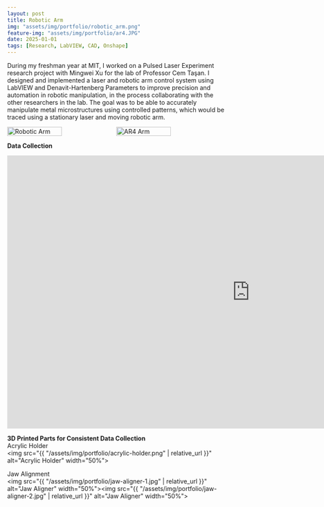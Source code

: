 ```yaml
---
layout: post
title: Robotic Arm
img: "assets/img/portfolio/robotic_arm.png"
feature-img: "assets/img/portfolio/ar4.JPG"
date: 2025-01-01
tags: [Research, LabVIEW, CAD, Onshape]
---
```

During my freshman year at MIT, I worked on a Pulsed Laser Experiment research project with Mingwei Xu for the lab of Professor Cem Taşan. I designed and implemented a laser and robotic arm control system using LabVIEW and Denavit-Hartenberg Parameters to improve precision and automation in robotic manipulation, in the process collaborating with the other researchers in the lab. The goal was to be able to accurately manipulate metal microstructures using controlled patterns, which would be traced using a stationary laser and moving robotic arm.

<div style="display: flex;">
    <img src="{{ "/assets/img/portfolio/robotic_arm.png" | relative_url }}" alt="Robotic Arm" style="width: 50%;">
    <img src="{{ "/assets/img/portfolio/ar4.JPG" | relative_url }}" alt="AR4 Arm" style="width: 50%;">
</div>

**Data Collection**  
<iframe width="1120" height="630"
        src="https://www.youtube.com/embed/EHbC1vgaITA"
        title="YouTube video player"
        frameborder="0"
        allowfullscreen></iframe>  


        
**3D Printed Parts for Consistent Data Collection**  
Acrylic Holder  
<img src="{{ "/assets/img/portfolio/acrylic-holder.png" | relative_url }}" alt="Acrylic Holder" width="50%">

Jaw Alignment  
<img src="{{ "/assets/img/portfolio/jaw-aligner-1.jpg" | relative_url }}" alt="Jaw Aligner" width="50%"><img src="{{ "/assets/img/portfolio/jaw-aligner-2.jpg" | relative_url }}" alt="Jaw Aligner" width="50%">
